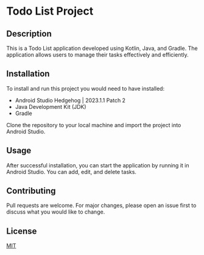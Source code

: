 # Todo List Project

## Description

This is a Todo List application developed using Kotlin, Java, and Gradle. The application allows users to manage their tasks effectively and efficiently.

## Installation

To install and run this project you would need to have installed:
- Android Studio Hedgehog | 2023.1.1 Patch 2
- Java Development Kit (JDK)
- Gradle

Clone the repository to your local machine and import the project into Android Studio.

## Usage

After successful installation, you can start the application by running it in Android Studio. You can add, edit, and delete tasks.

## Contributing

Pull requests are welcome. For major changes, please open an issue first to discuss what you would like to change.

## License

[MIT](https://choosealicense.com/licenses/mit/)